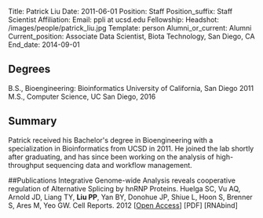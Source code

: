 Title: Patrick Liu
Date: 2011-06-01
Position: Staff
Position_suffix: Staff Scientist
Affiliation:
Email: ppli at ucsd.edu
Fellowship:
Headshot: /images/people/patrick_liu.jpg
Template: person
Alumni_or_current: Alumni
Current_position: Associate Data Scientist, Biota Technology, San Diego, CA
End_date: 2014-09-01
<!-- Status: draft -->

## Degrees
B.S., Bioengineering: Bioinformatics University of California, San Diego 2011<br>
M.S., Computer Science, UC San Diego, 2016<br>
## Summary

Patrick received his Bachelor's degree in Bioengineering with a specialization in Bioinformatics from UCSD in 2011. He joined the lab shortly after graduating, and has since been working on the analysis of high-throughput sequencing data and workflow management. 

##Publications
Integrative Genome-wide Analysis reveals cooperative regulation of Alternative Splicing by hnRNP Proteins. Huelga SC, Vu AQ, Arnold JD, Liang TY, **Liu PP**, Yan BY, Donohue JP, Shiue L, Hoon S, Brenner S, Ares M, Yeo GW. Cell Reports. 2012 [[Open Access](http://www.cell.com/cell-reports/fulltext/S2211-1247(12)00043-5)] [PDF] [RNAbind]